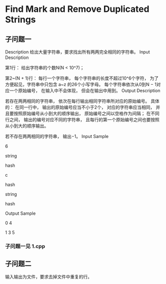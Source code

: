 # Find Mark and Remove Duplicated Strings

## 子问题一

Description
给出大量字符串，要求找出所有两两完全相同的字符串。
Input Description

第1行： 给出字符串的个数N(N < 10^7)；

第2~(N + 1)行： 每行一个字符串， 每个字符串的长度不超过10^6个字符， 为了方便起见，字符串中只包含 a~z 的26个小写字母。 每个字符串依次从0到N − 1对应一个原始编号， 在输入中不会体现， 但会在输出中用到。
Output Description

若存在两两相同的字符串， 依次在每行输出相同字符串所对应的原始编号。 具体的： 在同一行中， 输出的原始编号应当不小于2个， 对应的字符串应当相同， 并且要按照原始编号从小到大的顺序输出， 原始编号之间以空格作为间隔； 在不同行之间， 输出的编号对应不同的字符串， 且每行的第一个原始编号之间也要按照从小到大的顺序输出。

若不存在两两相同的字符串， 输出−1。
Input Sample

6

string

hash

c

hash

string

hash


Output Sample

0 4

1 3 5

### 子问题一见 1.cpp

## 子问题二

输入输出为文件，要求去掉文件中重复的行。
